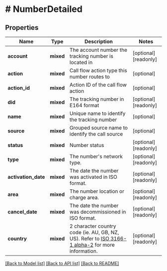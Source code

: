 # # NumberDetailed

## Properties

Name | Type | Description | Notes
------------ | ------------- | ------------- | -------------
**account** | **mixed** | The account number the tracking number is located in | [optional] [readonly]
**action** | **mixed** | Call flow action type this number routes to | [optional]
**action_id** | **mixed** | Action ID of the call flow action | [optional]
**did** | **mixed** | The tracking number in E164 format | [optional] [readonly]
**name** | **mixed** | Unique name to identify the tracking number | [optional]
**source** | **mixed** | Grouped source name to identify the call source | [optional]
**status** | **mixed** | Number status | [optional] [readonly]
**type** | **mixed** | The number&#39;s network type. | [optional] [readonly]
**activation_date** | **mixed** | The date the number was activated in ISO format. | [optional] [readonly]
**area** | **mixed** | The number location or charge area. | [optional] [readonly]
**cancel_date** | **mixed** | The date the number was decommissioned in ISO format. | [optional] [readonly]
**country** | **mixed** | 2 character country code (ie. AU, GB, NZ, US). Refer to [ISO 3166-1 alpha-2](https://en.wikipedia.org/wiki/ISO_3166-1_alpha-2) for more information. | [optional] [readonly]

[[Back to Model list]](../../README.md#models) [[Back to API list]](../../README.md#endpoints) [[Back to README]](../../README.md)
